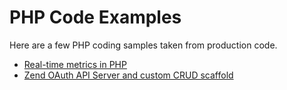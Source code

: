 PHP Code Examples
=================

Here are a few PHP coding samples taken from production code.

* [Real-time metrics in PHP](https://github.com/JamesHight/php-code-examples/tree/master/Real-Time%20Metrics)
* [Zend OAuth API Server and custom CRUD scaffold](https://github.com/JamesHight/php-code-examples/tree/master/Zend%20OAuth)